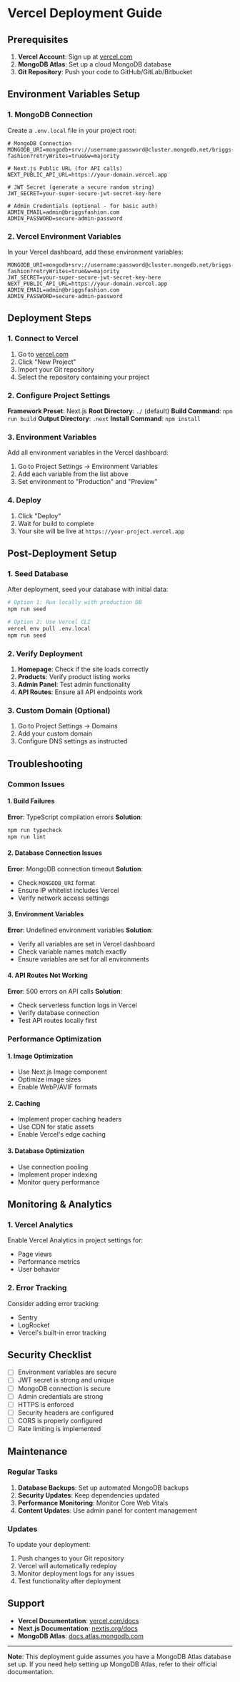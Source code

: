 # Vercel Deployment Guide

## Prerequisites

1. **Vercel Account**: Sign up at [vercel.com](https://vercel.com)
2. **MongoDB Atlas**: Set up a cloud MongoDB database
3. **Git Repository**: Push your code to GitHub/GitLab/Bitbucket

## Environment Variables Setup

### 1. MongoDB Connection

Create a `.env.local` file in your project root:

```env
# MongoDB Connection
MONGODB_URI=mongodb+srv://username:password@cluster.mongodb.net/briggs-fashion?retryWrites=true&w=majority

# Next.js Public URL (for API calls)
NEXT_PUBLIC_API_URL=https://your-domain.vercel.app

# JWT Secret (generate a secure random string)
JWT_SECRET=your-super-secure-jwt-secret-key-here

# Admin Credentials (optional - for basic auth)
ADMIN_EMAIL=admin@briggsfashion.com
ADMIN_PASSWORD=secure-admin-password
```

### 2. Vercel Environment Variables

In your Vercel dashboard, add these environment variables:

```env
MONGODB_URI=mongodb+srv://username:password@cluster.mongodb.net/briggs-fashion?retryWrites=true&w=majority
JWT_SECRET=your-super-secure-jwt-secret-key-here
NEXT_PUBLIC_API_URL=https://your-domain.vercel.app
ADMIN_EMAIL=admin@briggsfashion.com
ADMIN_PASSWORD=secure-admin-password
```

## Deployment Steps

### 1. Connect to Vercel

1. Go to [vercel.com](https://vercel.com)
2. Click "New Project"
3. Import your Git repository
4. Select the repository containing your project

### 2. Configure Project Settings

**Framework Preset**: Next.js
**Root Directory**: `./` (default)
**Build Command**: `npm run build`
**Output Directory**: `.next`
**Install Command**: `npm install`

### 3. Environment Variables

Add all environment variables in the Vercel dashboard:

1. Go to Project Settings → Environment Variables
2. Add each variable from the list above
3. Set environment to "Production" and "Preview"

### 4. Deploy

1. Click "Deploy"
2. Wait for build to complete
3. Your site will be live at `https://your-project.vercel.app`

## Post-Deployment Setup

### 1. Seed Database

After deployment, seed your database with initial data:

```bash
# Option 1: Run locally with production DB
npm run seed

# Option 2: Use Vercel CLI
vercel env pull .env.local
npm run seed
```

### 2. Verify Deployment

1. **Homepage**: Check if the site loads correctly
2. **Products**: Verify product listing works
3. **Admin Panel**: Test admin functionality
4. **API Routes**: Ensure all API endpoints work

### 3. Custom Domain (Optional)

1. Go to Project Settings → Domains
2. Add your custom domain
3. Configure DNS settings as instructed

## Troubleshooting

### Common Issues

#### 1. Build Failures

**Error**: TypeScript compilation errors
**Solution**:

```bash
npm run typecheck
npm run lint
```

#### 2. Database Connection Issues

**Error**: MongoDB connection timeout
**Solution**:

- Check `MONGODB_URI` format
- Ensure IP whitelist includes Vercel
- Verify network access settings

#### 3. Environment Variables

**Error**: Undefined environment variables
**Solution**:

- Verify all variables are set in Vercel dashboard
- Check variable names match exactly
- Ensure variables are set for all environments

#### 4. API Routes Not Working

**Error**: 500 errors on API calls
**Solution**:

- Check serverless function logs in Vercel
- Verify database connection
- Test API routes locally first

### Performance Optimization

#### 1. Image Optimization

- Use Next.js Image component
- Optimize image sizes
- Enable WebP/AVIF formats

#### 2. Caching

- Implement proper caching headers
- Use CDN for static assets
- Enable Vercel's edge caching

#### 3. Database Optimization

- Use connection pooling
- Implement proper indexing
- Monitor query performance

## Monitoring & Analytics

### 1. Vercel Analytics

Enable Vercel Analytics in project settings for:

- Page views
- Performance metrics
- User behavior

### 2. Error Tracking

Consider adding error tracking:

- Sentry
- LogRocket
- Vercel's built-in error tracking

## Security Checklist

- [ ] Environment variables are secure
- [ ] JWT secret is strong and unique
- [ ] MongoDB connection is secure
- [ ] Admin credentials are strong
- [ ] HTTPS is enforced
- [ ] Security headers are configured
- [ ] CORS is properly configured
- [ ] Rate limiting is implemented

## Maintenance

### Regular Tasks

1. **Database Backups**: Set up automated MongoDB backups
2. **Security Updates**: Keep dependencies updated
3. **Performance Monitoring**: Monitor Core Web Vitals
4. **Content Updates**: Use admin panel for content management

### Updates

To update your deployment:

1. Push changes to your Git repository
2. Vercel will automatically redeploy
3. Monitor deployment logs for any issues
4. Test functionality after deployment

## Support

- **Vercel Documentation**: [vercel.com/docs](https://vercel.com/docs)
- **Next.js Documentation**: [nextjs.org/docs](https://nextjs.org/docs)
- **MongoDB Atlas**: [docs.atlas.mongodb.com](https://docs.atlas.mongodb.com)

---

**Note**: This deployment guide assumes you have a MongoDB Atlas database set up. If you need help setting up MongoDB Atlas, refer to their official documentation.
